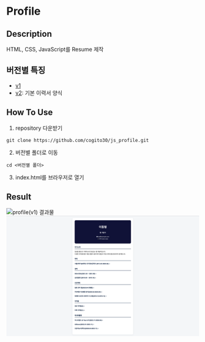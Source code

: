 # Profile

## Description
HTML, CSS, JavaScript를 Resume 제작

## 버전별 특징
- [v1](./profile_v1/)
- [v2](./profile_v2): 기본 이력서 양식

## How To Use
1) repository 다운받기
```
git clone https://github.com/cogito30/js_profile.git
```
2) 버전별 폴더로 이동
```
cd <버전별 폴더>
```
3) index.html를 브라우저로 열기

## Result
![profile(v1) 결과물]()
![profile(v2) 결과물](./profile_v2/result/result1.png)
